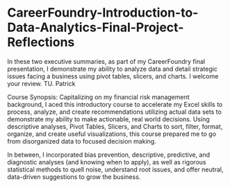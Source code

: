# CareerFoundry-Introduction-to-Data-Analytics-Final-Project-Reflections

In these two executive summaries, as part of my CareerFoundry final presentation, I demonstrate my ability to analyze data and detail strategic issues facing a business using pivot tables, slicers, and charts. I welcome your review. TU. Patrick

Course Synopsis: Capitalizing on my financial risk management background, I aced this introductory course to accelerate my Excel skills to process, analyze, and create recommendations utilizing actual data sets to demonstrate my ability to make actionable, real world decisions. Using descriptive analyses, Pivot Tables, Slicers, and Charts to sort, filter, format, organize, and create useful visualizations, this course prepared me to go from disorganized data to focused decision making.

In between, I incorporated bias prevention, descriptive, predictive, and diagnostic analyses (and knowing when to apply), as well as rigorous statistical methods to quell noise, understand root issues, and offer neutral, data-driven suggestions to grow the business.

